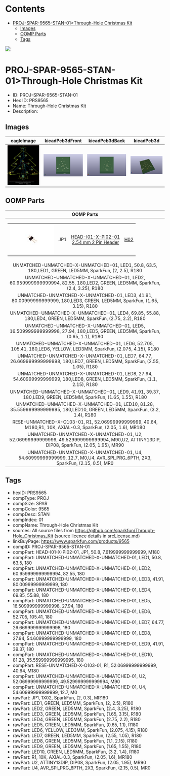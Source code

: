 



Contents
========

* [PROJ-SPAR-9565-STAN-01>Through-Hole Christmas Kit](#proj-spar-9565-stan-01through-hole-christmas-kit)
	* [Images](#images)
	* [OOMP Parts](#oomp-parts)
	* [Tags](#tags)
  
![][im]
# PROJ-SPAR-9565-STAN-01>Through-Hole Christmas Kit

- ID: PROJ-SPAR-9565-STAN-01
- Hex ID: PRS9565
- Name: Through-Hole Christmas Kit
- Description: 

## Images
  
  

|eagleImage|kicadPcb3dFront|kicadPcb3dBack|kicadPcb3d|
| :---: | :---: | :---: | :---: |
|[![eagleImage](eagleImage_140.png)](eagleImage_600.png)|[![kicadPcb3dFront](kicadPcb3dFront_140.png)](kicadPcb3dFront_600.png)|[![kicadPcb3dBack](kicadPcb3dBack_140.png)](kicadPcb3dBack_600.png)|[![kicadPcb3d](kicadPcb3d_140.png)](kicadPcb3d_600.png)|

## OOMP Parts
  

|OOMP Parts|
| :---: |
|<table><tr><td>![HEAD-I01-X-PI02-01](https://raw.githubusercontent.com/oomlout/oomlout_OOMP_parts/main/HEAD-I01-X-PI02-01/image_140.jpg)</td><td> JP1</td><td>[HEAD-I01-X-PI02-01<br>2.54 mm 2 Pin Header](https://github.com/oomlout/oomlout_OOMP_parts/tree/main/HEAD-I01-X-PI02-01/)</td><td>[H02](https://github.com/oomlout/oomlout_OOMP_parts/tree/main/HEAD-I01-X-PI02-01/)</td></tr></table>|
|UNMATCHED-UNMATCHED-X-UNMATCHED-01, LED1, 50.8, 63.5, 180,LED1, GREEN, LED5MM, SparkFun, (2, 2.5), R180|
|UNMATCHED-UNMATCHED-X-UNMATCHED-01, LED2, 60.959999999999994, 82.55, 180,LED2, GREEN, LED5MM, SparkFun, (2.4, 3.25), R180|
|UNMATCHED-UNMATCHED-X-UNMATCHED-01, LED3, 41.91, 80.00999999999999, 180,LED3, GREEN, LED5MM, SparkFun, (1.65, 3.15), R180|
|UNMATCHED-UNMATCHED-X-UNMATCHED-01, LED4, 69.85, 55.88, 180,LED4, GREEN, LED5MM, SparkFun, (2.75, 2.2), R180|
|UNMATCHED-UNMATCHED-X-UNMATCHED-01, LED5, 16.509999999999998, 27.94, 180,LED5, GREEN, LED5MM, SparkFun, (0.65, 1.1), R180|
|UNMATCHED-UNMATCHED-X-UNMATCHED-01, LED6, 52.705, 105.41, 180,LED6, YELLOW, LED3MM, SparkFun, (2.075, 4.15), R180|
|UNMATCHED-UNMATCHED-X-UNMATCHED-01, LED7, 64.77, 26.669999999999998, 180,LED7, GREEN, LED5MM, SparkFun, (2.55, 1.05), R180|
|UNMATCHED-UNMATCHED-X-UNMATCHED-01, LED8, 27.94, 54.60999999999999, 180,LED8, GREEN, LED5MM, SparkFun, (1.1, 2.15), R180|
|UNMATCHED-UNMATCHED-X-UNMATCHED-01, LED9, 41.91, 39.37, 180,LED9, GREEN, LED5MM, SparkFun, (1.65, 1.55), R180|
|UNMATCHED-UNMATCHED-X-UNMATCHED-01, LED10, 81.28, 35.559999999999995, 180,LED10, GREEN, LED5MM, SparkFun, (3.2, 1.4), R180|
|RESE-UNMATCHED-X-O103-01, R1, 52.06999999999999, 40.64, M180,R1, 10K, AXIAL-0.3, SparkFun, (2.05, 1.6), MR180|
|UNMATCHED-UNMATCHED-X-UNMATCHED-01, U2, 52.06999999999999, 49.529999999999994, M90,U2, ATTINY13DIP, DIP08, SparkFun, (2.05, 1.95), MR90|
|UNMATCHED-UNMATCHED-X-UNMATCHED-01, U4, 54.60999999999999, 12.7, M0,U4, AVR_SPI_PRG_6PTH, 2X3, SparkFun, (2.15, 0.5), MR0|

## Tags

- hexID: PRS9565
- oompType: PROJ
- oompSize: SPAR
- oompColor: 9565
- oompDesc: STAN
- oompIndex: 01
- oompName: Through-Hole Christmas Kit
- sources: All source files from https://github.com/sparkfun/Through-Hole_Christmas_Kit (source licence details in srcLicense.md)
- linkBuyPage: https://www.sparkfun.com/products/9565
- oompID: PROJ-SPAR-9565-STAN-01
- oompPart: HEAD-I01-X-PI02-01, JP1, 50.8, 7.619999999999999, M180
- oompPart: UNMATCHED-UNMATCHED-X-UNMATCHED-01, LED1, 50.8, 63.5, 180
- oompPart: UNMATCHED-UNMATCHED-X-UNMATCHED-01, LED2, 60.959999999999994, 82.55, 180
- oompPart: UNMATCHED-UNMATCHED-X-UNMATCHED-01, LED3, 41.91, 80.00999999999999, 180
- oompPart: UNMATCHED-UNMATCHED-X-UNMATCHED-01, LED4, 69.85, 55.88, 180
- oompPart: UNMATCHED-UNMATCHED-X-UNMATCHED-01, LED5, 16.509999999999998, 27.94, 180
- oompPart: UNMATCHED-UNMATCHED-X-UNMATCHED-01, LED6, 52.705, 105.41, 180
- oompPart: UNMATCHED-UNMATCHED-X-UNMATCHED-01, LED7, 64.77, 26.669999999999998, 180
- oompPart: UNMATCHED-UNMATCHED-X-UNMATCHED-01, LED8, 27.94, 54.60999999999999, 180
- oompPart: UNMATCHED-UNMATCHED-X-UNMATCHED-01, LED9, 41.91, 39.37, 180
- oompPart: UNMATCHED-UNMATCHED-X-UNMATCHED-01, LED10, 81.28, 35.559999999999995, 180
- oompPart: RESE-UNMATCHED-X-O103-01, R1, 52.06999999999999, 40.64, M180
- oompPart: UNMATCHED-UNMATCHED-X-UNMATCHED-01, U2, 52.06999999999999, 49.529999999999994, M90
- oompPart: UNMATCHED-UNMATCHED-X-UNMATCHED-01, U4, 54.60999999999999, 12.7, M0
- rawPart: JP1, 1X02, SparkFun, (2, 0.3), MR180
- rawPart: LED1, GREEN, LED5MM, SparkFun, (2, 2.5), R180
- rawPart: LED2, GREEN, LED5MM, SparkFun, (2.4, 3.25), R180
- rawPart: LED3, GREEN, LED5MM, SparkFun, (1.65, 3.15), R180
- rawPart: LED4, GREEN, LED5MM, SparkFun, (2.75, 2.2), R180
- rawPart: LED5, GREEN, LED5MM, SparkFun, (0.65, 1.1), R180
- rawPart: LED6, YELLOW, LED3MM, SparkFun, (2.075, 4.15), R180
- rawPart: LED7, GREEN, LED5MM, SparkFun, (2.55, 1.05), R180
- rawPart: LED8, GREEN, LED5MM, SparkFun, (1.1, 2.15), R180
- rawPart: LED9, GREEN, LED5MM, SparkFun, (1.65, 1.55), R180
- rawPart: LED10, GREEN, LED5MM, SparkFun, (3.2, 1.4), R180
- rawPart: R1, 10K, AXIAL-0.3, SparkFun, (2.05, 1.6), MR180
- rawPart: U2, ATTINY13DIP, DIP08, SparkFun, (2.05, 1.95), MR90
- rawPart: U4, AVR_SPI_PRG_6PTH, 2X3, SparkFun, (2.15, 0.5), MR0



[im]: kicadPcb3d_450.png
